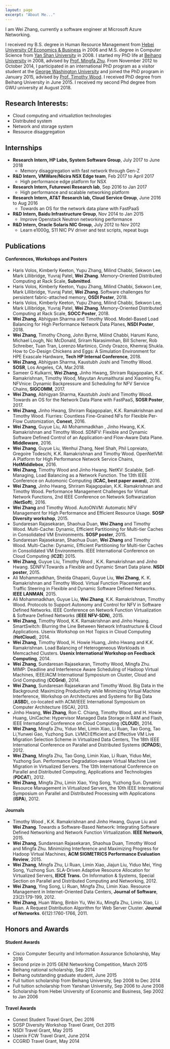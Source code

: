 ```yaml
---
layout: page
excerpt: "About Me..."
---
```


I am Wei Zhang, currently a software engineer at Microsoft Azure Networking. 

I received my B.S. degree in Human Resource Management from [Hebei University Of Economics & Business](http://www.heuet.edu.cn/) in 2006 and M.S. degree in Computer Science from [Yan Shan University](http://www.ysu.edu.cn/) in 2008. I started my PhD life at [Beihang University](http://www.buaa.edu.cn/) in 2008, advised by [Prof. Mingfa Zhu](http://www.nlsde.buaa.edu.cn/node/160). From November 2012 to October 2014, I participated in an international PhD program as a visitor student at the [George Washington University](http://www.gwu.edu/) and joined the PhD program in January 2015, advised by [Prof. Timothy Wood](http://faculty.cs.gwu.edu/~timwood/wiki/doku.php). I received PhD degree from Beihang University in June 2015. I received my second Phd degree from GWU university at August 2018.

## Research Interests:

* Cloud computing and virtualiztion technologies
* Distributed system
* Network and storage system
* Resource disaggregation

## Internships
* **Research Intern, HP Labs, System Software Group**, July 2017 to June 2018
  * Memory disaggregation with fast network through Gen-Z
* **R&D Intern, VMWare/Nicira NSX Edge team**, Feb 2017 to April 2017
  * High performance edge platform for NSX
* **Research Intern, Futurewei Research lab**, Sep 2016 to Jan 2017
  * High performance and scalable networking platform
* **Research Intern, AT&T Research lab, Cloud Service Group**, June 2016 to Aug 2016
  * Towards an OS for the network data plane with FastPaaS
* **R&D Intern, Baidu Infrastructure Group**, Nov 2014 to Jan 2015
  * Improve Openstack Neutron networking performance
* **R&D Intern, Oracle Solaris NIC Group**, July 2012 to Nov 2012
  * Learn e1000g, S11 NIC PV driver and test scripts, repeat bugs
 
## Publications
#### Conferences, Workshops and Posters
* Haris Volos, Kimberly Keeton, Yupu Zhang, Milind Chabbi, Sekwon Lee, Mark Lillibridge, Yuvraj Patel, **Wei Zhang**. Memory-Oriented Distributed Computing at Rack Scale, **Submitted**.
* Haris Volos, Kimberly Keeton, Yupu Zhang, Milind Chabbi, Sekwon Lee, Mark Lillibridge, Yuvraj Patel, **Wei Zhang**. Software challenges for persistent fabric-attached memory, **OSDI Poster**, 2018.
* Haris Volos, Kimberly Keeton, Yupu Zhang, Milind Chabbi, Sekwon Lee, Mark Lillibridge, Yuvraj Patel, **Wei Zhang**. Memory-Oriented Distributed Computing at Rack Scale, **SOCC Poster**, 2018.
* **Wei Zhang**, Abhigyan Sharma and Timothy Wood. Model-Based Load Balancing for High Performance Network Data Planes, **NSDI Poster**, 2018.
* **Wei Zhang**, Timothy Chong, John Byrne, Milind Chabbi, Harumi Kuno, Michael Lough, Nic McDonald, Sriram Narasimnhan, Bill Scherer, Rob Schreiber, Tuan Tran, Lorenzo Martinico, Cindy Orazco, Khemraj Shukla. How to Co-Design Chickens and Eggs: A Simulation Environment for HPE Exascale Hardware, **Tech HP Internal Conference**, 2018.
* **Wei Zhang**, Abhigyan Sharma, Kaustubh Joshi and Timothy Wood. **SOSR**, Los Angeles, CA, Mar.2018.
* Sameer G Kulkarni, **Wei Zhang**, Jinho Hwang, Shriram Rajagopalan, K.K. Ramakrishnan, Timothy Wood, Mayutan Arumaithurai and Xiaoming Fu. NFVnice: Dynamic Backpressure and Scheduling for NFV Service Chains, **SIGCOMM**, 2017.
* **Wei Zhang**, Abhigyan Sharma, Kaustubh Joshi and Timothy Wood. Towards an OS for the Network Data Plane with FastPaaS, **SOSR Poster**, 2017.
* **Wei Zhang**, Jinho Hwang, Shriram Rajagopalan, K.K. Ramakrishnan and Timothy Wood. Flurries: Countless Fine-Grained NFs for Flexible Per-Flow Customization, **Conext**, 2016.
* **Wei Zhang**, Guyue Liu, Ali Mohammadkhan , Jinho Hwang, K.K. Ramakrishnan and Timothy Wood. SDNFV: Flexible and Dynamic Software Defined Control of an Application-and Flow-Aware Data Plane. **Middleware**, 2016.
* **Wei Zhang**, Guyue Liu, Wenhui Zhang, Neel Shah, Phil Lopreiato, Gregoire Todeschi, K.K. Ramakrishnan and Timothy Wood. OpenNetVM: A Platform for High Performance Network Service Chains, **HotMiddlebox**, 2016.
* **Wei Zhang**, Timothy Wood and Jinho Hwang. NetKV: Scalable, Self-Managing, Load Balancing as a Network Function. The 13th IEEE Conference on Automonic Computing (**ICAC, best paper award**), 2016.
* **Wei Zhang**, Jinho Hwang, Shriram Rajagopalan, K.K. Ramakrishnan and Timothy Wood. Performance Management Challenges for Virtual Network Functions, 2nd IEEE Conference on Network Softwarization (**NetSoft**), 2016.
* **Wei Zhang** and Timothy Wood. AutoONVM: Automatic NFV Management for High Performance and Efficient Resource Usage. **SOSP  Diversity workshop**, 2015.
* Sundaresan Rajasekaran, Shaohua Duan, **Wei Zhang** and Timothy Wood. Multi-Cache: Dynamic, Efficient Partitioning for Multi-tier Caches in Consolidated VM Environments. **SOSP poster**, 2015.
* Sundaresan Rajasekaran, Shaohua Duan, **Wei Zhang** and Timothy Wood. Multi-Cache: Dynamic, Efficient Partitioning for Multi-tier Caches in Consolidated VM Environments. IEEE International Conference on Cloud Computing (**IC2E**) 2015.
* **Wei Zhang**, Guyue Liu, Timothy Wood , K.K. Ramakrishnan and Jinho Hwang. SDNFV:Towards a Flexible and Dynamic Smart Data plane. **NSDI poster**, 2015.
* Ali Mohammadkhan, Sheida Ghapani, Guyue Liu, **Wei Zhang**, K. K. Ramakrishnan and Timothy Wood. Virtual Function Placement and Traffic Steering in Flexible and Dynamic Software Defined Networks. **IEEE LANMAN**, 2015.
* Ali Mohammadkhan, Guyue Liu, **Wei Zhang**, K.K. Ramakrishnan, Timothy Wood. Protocols to Support Autonomy and Control for NFV in Software Defined Networks. IEEE Conference on Network Function Virtualization & Software Defined Networks (**IEEE NFV-SDN**), 2015.
* **Wei Zhang**, Timothy Wood, K.K. Ramakrishnan and Jinho Hwang. SmartSwitch: Blurring the Line Between Network Infrastructure \& Cloud Applications. Usenix Workshop on Hot Topics in Cloud Computing (**HotCloud**), 2014.
* **Wei Zhang**, Timothy Wood, H. Howie Huang, Jinho Hwang and K.K. Ramakrishnan. Load Balancing of Heterogeneous Workloads in Memcached Clusters. **Usenix International Workshop on Feedback Computing**, 2014.
* **Wei Zhang**, Sundaresan Rajasekaran, Timothy Wood, Mingfa Zhu. MIMP: Deadline and Interference Aware Scheduling of Hadoop Virtual Machines, IEEE/ACM International Symposium on Cluster, Cloud and Grid Computing (**CCGrid**), 2014.
* **Wei Zhang**, Sundaresan Rajasekaran and Timothy Wood. Big Data in the Background: Maximizing Productivity while Minimizing Virtual Machine Interference, Workshop on Architectures and Systems for Big Data (**ASBD**), co-located with ACM/IEEE International Symposium on Computer Architecture (ISCA), 2013.
* Jinho Hwang, **Wei Zhang**, Ron C. Chiang, Timothy Wood, and H. Howie Huang, UniCache: Hypervisor Managed Data Storage in RAM and Flash, IEEE International Conference on Cloud Computing (**CLOUD**), 2014.
* **Wei Zhang**, Mingfa Zhu, Yiduo Mei, Limin Xiao, Li Ruan, Tao Gong, Tao Li,Yunwei Gao, Yuzhong Sun. LVMCI:Efficient and Effective VM Live Migration Selection Scheme in Virtualized Data Centers, The 18th IEEE International Conference on Parallel and Distributed Systems (**ICPADS**), 2012.
* **Wei Zhang**, Mingfa Zhu, Tao Gong, Limin Xiao, Li Ruan, Yiduo Mei, Yuzhong Sun. Performance Degradation-aware Virtual Machine Live Migration in Virtualized Servers. The 13th International Conference on Parallel and Distributed Computing, Applications and Technologies (**PDCAT**), 2012.
* **Wei Zhang**, Mingfa Zhu, Limin Xiao, Ying Song, Yuzhong Sun. Dynamic Resource Management in Virtualized Servers, the 10th IEEE International Symposium on Parallel and Distributed Processing with Applications (**ISPA**), 2012.

#### Journals
* Timothy Wood , K.K. Ramakrishnan and Jinho Hwang, Guyue Liu and **Wei Zhang**. Towards a Software-Based Network: Integrating Software Defined Networking and Network Function Virtualization. **IEEE Network**, 2015.
* **Wei Zhang**, Sundaresan Rajasekaran, Shaohua Duan, Timothy Wood and Mingfa Zhu. Minimizing Interference and Maximizing Progress for Hadoop Virtual Machines, **ACM SIGMETRICS Performance Evaluation Review**, 2015.
* **Wei Zhang**, Mingfa Zhu, Li Ruan, Limin Xiao, Jiajun Liu, Yiduo Mei, Ying Song, Yuzhong Sun. SLA-Driven Adaptive Resource Allocation for Virtualized Servers, **IEICE Trans.** On Information & Systems, Special Section on Parallel and Distributed Computing and Networking, 2012.
* **Wei Zhang**, Ying Song, Li Ruan, Mingfa Zhu, Limin Xiao. Resource Management in Internet-Oriented Data Centers, **Journal of Software**, 23(2):179-199, 2012.
* **Wei Zhang**, Huan Wang, Binbin Yu, Wei Xu, Mingfa Zhu, Limin Xiao, Li Ruan. A Request Distribution Algorithm for Web Server Cluster. **Journal of Networks**. 6(12):1760-1766, 2011.

## Honors and Awards
#### Student Awards
* Cisco Computer Security and Information Assurance Scholarship, May 2016
* Second prize in 2015 GENI Networking Competition, March 2015
* Beihang national scholarship, Sep 2014
* Beihang outstanding graduate student, June 2015
* Full tuition scholarship from Beihang University, Sep 2008 to Dec 2014
* Full tuition scholarship from Yanshan University, Sep 2006 to June 2008
* Scholarship from Hebei University of Economic and Business, Sep 2002 to Jan 2006

#### Travel Awards
* Conext Student Travel Grant, Dec 2016
* SOSP Diversity Workshop Travel Grant, Oct 2015
* NSDI Travel Grant, May 2015
* Usenix FCW Travel Grant, June 2014
* CCGRID Travel Grant, May 2014


  

